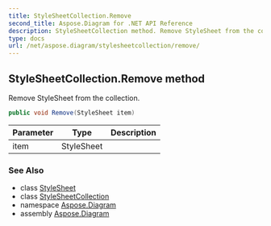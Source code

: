 ```yaml
---
title: StyleSheetCollection.Remove
second_title: Aspose.Diagram for .NET API Reference
description: StyleSheetCollection method. Remove StyleSheet from the collection
type: docs
url: /net/aspose.diagram/stylesheetcollection/remove/
---
```

## StyleSheetCollection.Remove method

Remove StyleSheet from the collection.

```csharp
public void Remove(StyleSheet item)
```

| Parameter | Type | Description |
| --- | --- | --- |
| item | StyleSheet |  |

### See Also

* class [StyleSheet](../../stylesheet/)
* class [StyleSheetCollection](../)
* namespace [Aspose.Diagram](../../stylesheetcollection/)
* assembly [Aspose.Diagram](../../../)


